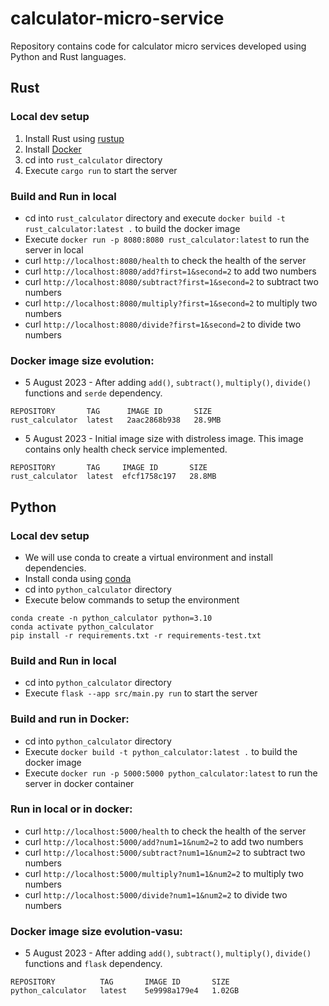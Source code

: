 # calculator-micro-service
Repository contains code for calculator micro services developed using Python and Rust languages.

## Rust
### Local dev setup
1. Install Rust using [rustup](https://rustup.rs/)
2. Install [Docker](https://docs.docker.com/get-docker/)
3. cd into `rust_calculator` directory
4. Execute `cargo run` to start the server

### Build and Run in local
- cd into `rust_calculator` directory and execute `docker build -t rust_calculator:latest .` to build the docker image
- Execute `docker run -p 8080:8080 rust_calculator:latest` to run the server in local
- curl `http://localhost:8080/health` to check the health of the server
- curl `http://localhost:8080/add?first=1&second=2` to add two numbers
- curl `http://localhost:8080/subtract?first=1&second=2` to subtract two numbers
- curl `http://localhost:8080/multiply?first=1&second=2` to multiply two numbers
- curl `http://localhost:8080/divide?first=1&second=2` to divide two numbers

### Docker image size evolution:
- 5 August 2023 - After adding `add()`, `subtract()`, `multiply()`, `divide()` functions and `serde` dependency.
```commandline
REPOSITORY       TAG      IMAGE ID       SIZE
rust_calculator  latest   2aac2868b938   28.9MB
```
- 5 August 2023 - Initial image size with distroless image. This image contains only health check service implemented.
```commandline
REPOSITORY       TAG     IMAGE ID       SIZE
rust_calculator  latest  efcf1758c197   28.8MB
```

## Python
### Local dev setup
- We will use conda to create a virtual environment and install dependencies.
- Install conda using [conda](https://docs.conda.io/projects/conda/en/latest/user-guide/install/)
- cd into `python_calculator` directory
- Execute below commands to setup the environment
```commandline
conda create -n python_calculator python=3.10
conda activate python_calculator
pip install -r requirements.txt -r requirements-test.txt
```
### Build and Run in local
- cd into `python_calculator` directory
- Execute `flask --app src/main.py run` to start the server

### Build and run in Docker:
- cd into `python_calculator` directory
- Execute `docker build -t python_calculator:latest .` to build the docker image
- Execute `docker run -p 5000:5000 python_calculator:latest` to run the server in docker container

### Run in local or in docker:
- curl `http://localhost:5000/health` to check the health of the server
- curl `http://localhost:5000/add?num1=1&num2=2` to add two numbers
- curl `http://localhost:5000/subtract?num1=1&num2=2` to subtract two numbers
- curl `http://localhost:5000/multiply?num1=1&num2=2` to multiply two numbers
- curl `http://localhost:5000/divide?num1=1&num2=2` to divide two numbers

### Docker image size evolution-vasu:
- 5 August 2023 - After adding `add()`, `subtract()`, `multiply()`, `divide()` functions and `flask` dependency.
```commandline
REPOSITORY          TAG       IMAGE ID       SIZE
python_calculator   latest    5e9998a179e4   1.02GB
```
